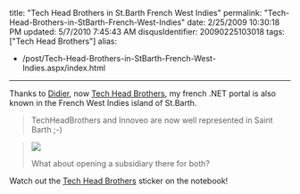 title: "Tech Head Brothers in St.Barth French West Indies"
permalink: "Tech-Head-Brothers-in-StBarth-French-West-Indies"
date: 2/25/2009 10:30:18 PM
updated: 5/7/2010 7:45:43 AM
disqusIdentifier: 20090225103018
tags: ["Tech Head Brothers"]
alias:
 - /post/Tech-Head-Brothers-in-StBarth-French-West-Indies.aspx/index.html
---
Thanks to [Didier](http://www.didierbeck.com/), now [Tech Head Brothers](http://www.techheadbrothers.com/), my french .NET portal is also known in the French West Indies island of St.Barth.

> TechHeadBrothers and Innoveo are now well represented in Saint Barth ;-)
<!-- more -->
> 
> [![](http://didierbeck.smugmug.com/photos/479520597_NqLWW-S.jpg)](http://didierbeck.smugmug.com/gallery/7432734_xWU84#479520597_NqLWW)
> 
> What about opening a subsidiary there for both?

Watch out the [Tech Head Brothers](http://www.techheadbrothers.com/) sticker on the notebook!
